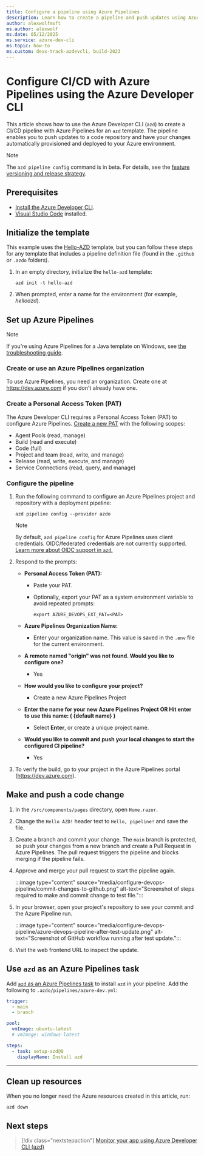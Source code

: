 ```yaml
---
title: Configure a pipeline using Azure Pipelines
description: Learn how to create a pipeline and push updates using Azure Pipelines and the Azure Developer CLI
author: alexwolfmsft
ms.author: alexwolf
ms.date: 05/12/2025
ms.service: azure-dev-cli
ms.topic: how-to
ms.custom: devx-track-azdevcli, build-2023
---
```


# Configure CI/CD with Azure Pipelines using the Azure Developer CLI

This article shows how to use the Azure Developer CLI (`azd`) to create a CI/CD pipeline with Azure Pipelines for an `azd` template. The pipeline enables you to push updates to a code repository and have your changes automatically provisioned and deployed to your Azure environment.

> [!NOTE]
> The `azd pipeline config` command is in beta. For details, see the [feature versioning and release strategy](/azure/developer/azure-developer-cli/feature-versioning).

## Prerequisites

- [Install the Azure Developer CLI](install-azd.md).
- [Visual Studio Code](https://code.visualstudio.com/download) installed.

## Initialize the template

This example uses the [Hello-AZD](https://github.com/azure-samples/hello-azd) template, but you can follow these steps for any template that includes a pipeline definition file (found in the `.github` or `.azdo` folders).

1. In an empty directory, initialize the `hello-azd` template:

   ```azdeveloper
   azd init -t hello-azd
   ```

1. When prompted, enter a name for the environment (for example, *helloazd*).

## Set up Azure Pipelines

> [!NOTE]
> If you're using Azure Pipelines for a Java template on Windows, see [the troubleshooting guide](./troubleshoot.md#azd-pipeline-config-using-azdo-for-java-templates-on-windows).

### Create or use an Azure Pipelines organization

To use Azure Pipelines, you need an organization. Create one at https://dev.azure.com if you don't already have one.

### Create a Personal Access Token (PAT)

The Azure Developer CLI requires a Personal Access Token (PAT) to configure Azure Pipelines. [Create a new PAT](/azure/devops/organizations/accounts/use-personal-access-tokens-to-authenticate#create-a-pat) with the following scopes:

- Agent Pools (read, manage)
- Build (read and execute)
- Code (full)
- Project and team (read, write, and manage)
- Release (read, write, execute, and manage)
- Service Connections (read, query, and manage)

### Configure the pipeline

1. Run the following command to configure an Azure Pipelines project and repository with a deployment pipeline:

   ```azdeveloper
   azd pipeline config --provider azdo
   ```

   > [!NOTE]
   > By default, `azd pipeline config` for Azure Pipelines uses client credentials. OIDC/federated credentials are not currently supported.
   > [Learn more about OIDC support in `azd`.](./faq.yml#what-is-openid-connect--oidc---and-is-it-supported)

1. Respond to the prompts:

   - **Personal Access Token (PAT):**
     - Paste your PAT.
     - Optionally, export your PAT as a system environment variable to avoid repeated prompts:

       ```azdeveloper
       export AZURE_DEVOPS_EXT_PAT=<PAT>
       ```

   - **Azure Pipelines Organization Name:**
     - Enter your organization name. This value is saved in the `.env` file for the current environment.

   - **A remote named "origin" was not found. Would you like to configure one?**
     - Yes

   - **How would you like to configure your project?**
     - Create a new Azure Pipelines Project

   - **Enter the name for your new Azure Pipelines Project OR Hit enter to use this name: ( {default name} )**
      - Select **Enter**, or create a unique project name.

   - **Would you  like to commit and push your local changes to start the configured CI pipeline?**
      - Yes

1. To verify the build, go to your project in the Azure Pipelines portal (https://dev.azure.com).

## Make and push a code change

1. In the `/src/components/pages` directory, open `Home.razor`.
2. Change the `Hello AZD!` header text to `Hello, pipeline!` and save the file.
3. Create a branch and commit your change. The `main` branch is protected, so push your changes from a new branch and create a Pull Request in Azure Pipelines. The pull request triggers the pipeline and blocks merging if the pipeline fails.
4. Approve and merge your pull request to start the pipeline again.

   :::image type="content" source="media/configure-devops-pipeline/commit-changes-to-github.png" alt-text="Screenshot of steps required to make and commit change to test file.":::

5. In your browser, open your project's repository to see your commit and the Azure Pipeline run.

   :::image type="content" source="media/configure-devops-pipeline/azure-devops-pipeline-after-test-update.png" alt-text="Screenshot of GitHub workflow running after test update.":::

6. Visit the web frontend URL to inspect the update.

## Use `azd` as an Azure Pipelines task

Add [`azd` as an Azure Pipelines task](https://aka.ms/azd-azdo-task) to install `azd` in your pipeline. Add the following to `.azdo/pipelines/azure-dev.yml`:

```yaml
trigger:
  - main
  - branch

pool:
  vmImage: ubuntu-latest
  # vmImage: windows-latest

steps:
  - task: setup-azd@0
    displayName: Install azd
```

---

## Clean up resources

When you no longer need the Azure resources created in this article, run:

```azdeveloper
azd down
```

## Next steps

> [!div class="nextstepaction"]
> [Monitor your app using Azure Developer CLI (azd)](monitor-your-app.md)
